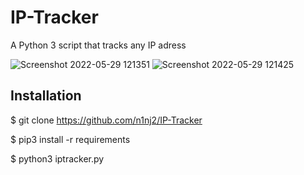 # IP-Tracker
A Python 3 script that tracks any IP adress

![Screenshot 2022-05-29 121351](https://user-images.githubusercontent.com/106468951/170860845-93449f99-7198-4d92-ae80-efbd6bb3538c.png)
![Screenshot 2022-05-29 121425](https://user-images.githubusercontent.com/106468951/170860842-4ab1d9d0-0a92-40b0-9240-3447414fef18.png)

## Installation
$ git clone https://github.com/n1nj2/IP-Tracker

$ pip3 install -r requirements

$ python3 iptracker.py
